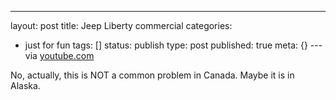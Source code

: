 ---
layout: post
title: Jeep Liberty commercial
categories: 
- just for fun
tags: []
status: publish
type: post
published: true
meta: {}
---via 
[youtube.com](http://www.youtube.com/watch?v=AS8XgKa6rrM)
    
No, actually, this is NOT a common problem in Canada.  Maybe it is in Alaska.
